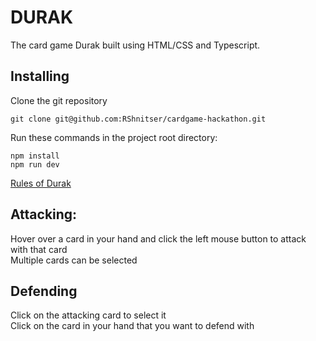 
# DURAK

The card game Durak built using HTML/CSS and Typescript. 

## Installing

Clone the git repository<br>

    git clone git@github.com:RShnitser/cardgame-hackathon.git


Run these commands in the project root directory:<br>


    npm install
    npm run dev

[Rules of Durak](https://en.wikipedia.org/wiki/Durak)

## Attacking:

Hover over a card in your hand and click the left mouse button to attack with that card<br>
Multiple cards can be selected<br>

## Defending

Click on the attacking card to select it<br>
Click on the card in your hand that you want to defend with<br>
